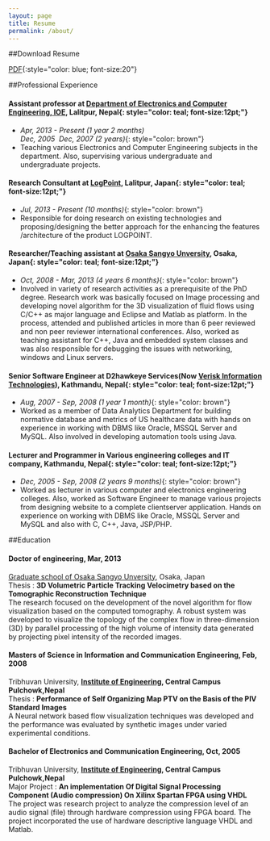 ```yaml
---
layout: page 
title: Resume
permalink: /about/
---
```


##Download Resume
<!-- [$ \TeX$ ](https://github.com/basantajoshi/resume/blob/master/cv.tex){:style="color: blue; font-size:20"}  |   -->
[PDF](/files/resume.pdf){:style="color: blue; font-size:20"}



##Professional Experience

#### **Assistant professor at [Department of Electronics and Computer Engineering, IOE](http://www.doece.ioe.edu.np), Lalitpur, Nepal**{: style="color: teal; font-size:12pt;"}
* *Apr, 2013 - Present  (1 year 2 months) <br>
Dec, 2005 ­ Dec, 2007 (2 years)*{: style="color: brown"}
* Teaching various Electronics and Computer Engineering subjects in the department. Also, supervising various undergraduate and undergraduate projects. 

#### **Research Consultant at [LogPoint](https://www.logpoint.com/en), Lalitpur, Japan**{: style="color: teal; font-size:12pt;"}
* *Jul, 2013 ­- Present (10 months)*{: style="color: brown"}
* Responsible for doing research on existing technologies and proposing/designing the better approach for the enhancing the features /architecture of the product LOGPOINT.
 

#### **Researcher/Teaching assistant at [Osaka Sangyo Unversity](www.nyushi.osaka-sandai.ac.jp/), Osaka, Japan**{: style="color: teal; font-size:12pt;"}
* *Oct, 2008 ­- Mar, 2013 (4 years 6 months)*{: style="color: brown"}
* Involved in variety of research activities as a prerequisite of the PhD degree. Research work was basically focused on Image processing and developing novel algorithm for the 3D visualization of fluid flows using C/C++ as major language and Eclipse and Matlab as platform.  In the process, attended and published articles in more than 6 peer reviewed and non peer reviewer international conferences. Also, worked as teaching assistant for C++, Java and embedded system classes and was also responsible for debugging the issues with networking, windows and Linux servers.

#### **Senior Software Engineer at D2hawkeye Services(Now [Verisk Information Technologies](http://www.veriskit.com/)), Kathmandu, Nepal**{: style="color: teal; font-size:12pt;"}
* *Aug, 2007 ­- Sep, 2008 (1 year 1 month)*{: style="color: brown"}
* Worked as a member of Data Analytics Department for building normative database and metrics of US healthcare data with hands on experience in working with DBMS like Oracle, MSSQL Server and MySQL. Also involved in developing automation tools using Java.




#### **Lecturer and Programmer in Various engineering colleges and IT company, Kathmandu, Nepal**{: style="color: teal; font-size:12pt;"}
* *Dec, 2005 ­- Sep, 2008 (2 years 9 months)*{: style="color: brown"}
* Worked as lecturer in various computer and electronics engineering colleges. Also, worked as Software Engineer to manage various projects from designing website to a complete client­server application. Hands on experience on working with DBMS like Oracle, MSSQL Server and MySQL and also with C, C++, Java, JSP/PHP.



##Education

#### **Doctor of engineering**, Mar, 2013  <br>
[Graduate school of  Osaka Sangyo Unversity](www.nyushi.osaka-sandai.ac.jp/), Osaka, Japan <br>
Thesis : **3D Volumetric Particle Tracking Velocimetry based on the Tomographic Reconstruction Technique** <br>
The research focused on the development of the novel algorithm for flow visualization based on the computed tomography. A robust system was developed to visualize the topology of the complex flow in three-dimension (3D) by parallel processing of the high volume of intensity data generated by projecting pixel intensity of the recorded images. <br>

#### **Masters of Science in Information and Communication Engineering**, Feb, 2008  <br>
Tribhuvan University, **[Institute of Engineering](http://www.ioe.edu.np), Central Campus Pulchowk,Nepal** <br>
Thesis : **Performance of Self Organizing Map PTV on the Basis of the PIV Standard Images** <br>
A Neural network based flow visualization techniques was developed and the performance was evaluated by synthetic images under varied experimental conditions.  <br>


#### **Bachelor of Electronics and Communication Engineering**, Oct, 2005   <br>
Tribhuvan University, **[Institute of Engineering](http://www.ioe.edu.np), Central Campus Pulchowk,Nepal** <br>
Major Project : **An implementation Of Digital Signal Processing Component (Audio compression) On Xilinx Spartan FPGA using VHDL** <br>
The project was research project to analyze the compression level of an audio signal (file) through hardware compression using FPGA board. The project incorporated the use of hardware descriptive language VHDL and Matlab. <br>
 


<!-- ##Coursera Achievements

####2013

1. [Machine Learnng](), *Andrew Ng*
2. [Analysis and Design of Algorithms - Part I](), *Tim RoughGarden*
3. [Introduction to data Science](), *Bill Howe*
4. [Computing for Data Analysis](), *Roger D. Peng*
5. [Image and Video Processing](), *Guillermo Sapiro*

####2014

6. [Unpredictable? Randomness, Chance and Free will](), *Valerio Scarani*
7. [Data Analysis and Statistical Inference](), *Dr. Mine Çetinkaya-Rundel*



##Programming Languages and Technologies
* Python, R, Octave/MATLAB, Java, C, C++, Scala
* Documentation: $\LaTeX$, MarkDown, Ipython Notebook, R MarkDown, Ms Word
* Databases: SQLite, MySQL
* Web : HTML, XML, XBRL, JSON, CSS, Jekyll
* Operating System:  Ubuntu, Windows
* IDE & Tools: Git, Eclipse, Sublime Text, Spyder, R-Studio, CodeBlocks, TexMaker, Visio



##Projects

####UnderGrad Major Project, XBRL Implementation for financial Reporting to Office of Company Registrar

A research project carrying out the study of prospects and implementation of XBRL for representation , open data initiation and mining of financial reports submitted to the Office of Company Registrar.



##Interests
* Watching Movies - I like Western, Suspense and Crime thrillers. I especially watch hollywood, and south indian movies.
* Visiting New places
* Learning New things - I'm always a student at Coursera.  -->